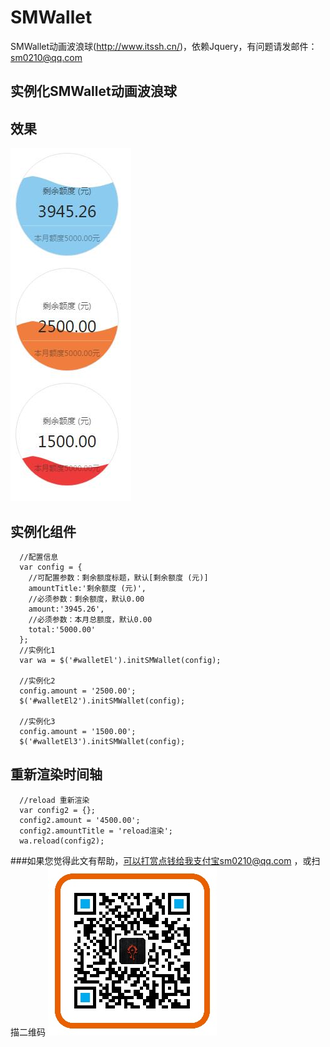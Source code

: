 # SMWallet
SMWallet动画波浪球(http://www.itssh.cn/)，依赖Jquery，有问题请发邮件：sm0210@qq.com

## 实例化SMWallet动画波浪球

## 效果

![](https://github.com/sm0210/SMWallet/blob/master/SMWallet.jpg "SMWallet")

## 实例化组件
````
  //配置信息
  var config = {
    //可配置参数：剩余额度标题，默认[剩余额度 (元)]
    amountTitle:'剩余额度 (元)',
    //必须参数：剩余额度，默认0.00
    amount:'3945.26',
    //必须参数：本月总额度，默认0.00
    total:'5000.00'
  };
  //实例化1
  var wa = $('#walletEl').initSMWallet(config);

  //实例化2
  config.amount = '2500.00';
  $('#walletEl2').initSMWallet(config);

  //实例化3
  config.amount = '1500.00';
  $('#walletEl3').initSMWallet(config);
 ````
 
 ## 重新渲染时间轴
````
  //reload 重新渲染
  var config2 = {};
  config2.amount = '4500.00';
  config2.amountTitle = 'reload渲染';
  wa.reload(config2);

 ````
 
 ###如果您觉得此文有帮助，可以打赏点钱给我支付宝sm0210@qq.com ，或扫描二维码
![](https://github.com/sm0210/SMCalendar/blob/master/sm0210%40qq.com.jpg "sm0210@qq.com")


